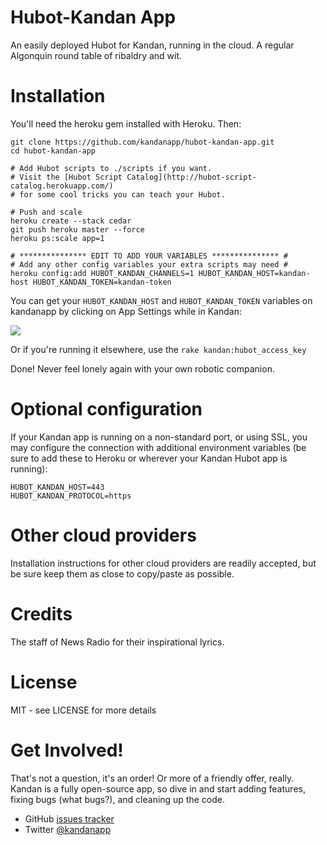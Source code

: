 Hubot-Kandan App
================
An easily deployed Hubot for Kandan, running in the cloud. A regular Algonquin round table of ribaldry and wit.

Installation
============
You'll need the heroku gem installed with Heroku. Then:

    git clone https://github.com/kandanapp/hubot-kandan-app.git
    cd hubot-kandan-app

    # Add Hubot scripts to ./scripts if you want.
    # Visit the [Hubot Script Catalog](http://hubot-script-catalog.herokuapp.com/)
    # for some cool tricks you can teach your Hubot.

    # Push and scale
    heroku create --stack cedar
    git push heroku master --force
    heroku ps:scale app=1

    # *************** EDIT TO ADD YOUR VARIABLES *************** #
    # Add any other config variables your extra scripts may need #
    heroku config:add HUBOT_KANDAN_CHANNELS=1 HUBOT_KANDAN_HOST=kandan-host HUBOT_KANDAN_TOKEN=kandan-token 

You can get your `HUBOT_KANDAN_HOST` and `HUBOT_KANDAN_TOKEN` variables on kandanapp by clicking on App Settings while in Kandan:

![](http://github.com/kandanapp/hubot-kandan-app/raw/master/settings.png)    

Or if you're running it elsewhere, use the `rake kandan:hubot_access_key`

Done! Never feel lonely again with your own robotic companion.

Optional configuration
======================

If your Kandan app is running on a non-standard port, or using SSL, you
may configure the connection with additional environment variables (be
sure to add these to Heroku or wherever your Kandan Hubot app is
running):

    HUBOT_KANDAN_HOST=443
    HUBOT_KANDAN_PROTOCOL=https

Other cloud providers
=====================
Installation instructions for other cloud providers are readily accepted, but be sure keep them as close to copy/paste as possible.

Credits
=======
The staff of News Radio for their inspirational lyrics.

License
=======
MIT - see LICENSE for more details

Get Involved!
=============
That's not a question, it's an order! Or more of a friendly offer, really. Kandan is a fully open-source app, so dive in and start adding features, fixing bugs (what bugs?), and cleaning up the code.

* GitHub [issues tracker](https://github.com/kandanapp/kandan/issues)
* Twitter [@kandanapp](https://twitter.com/kandanapp)

